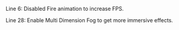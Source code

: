 Line 6: Disabled Fire animation to increase FPS.

Line 28: Enable Multi Dimension Fog to get more immersive effects.
